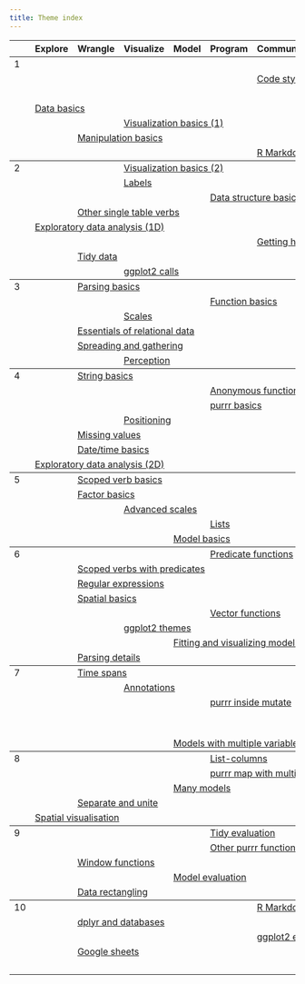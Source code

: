 ```yaml
---
title: Theme index
---
```


<table class="syllabus">
<colgroup>
  <col class="week" />
  <col class="theme" />
  <col class="theme" />
  <col class="theme" />
  <col class="theme" />
  <col class="theme" />
  <col class="theme" />
  <col class="theme" />
  <col class="theme" />
  <col class="theme" />
  <col class="theme" />
  <col class="theme" />
</colgroup>

<thead>
<tr>
  <th></th>
    <th>Explore</th>
    <th>Wrangle</th>
    <th>Visualize</th>
    <th>Model</th>
    <th>Program</th>
    <th>Communicate</th>
    <th>Workflow</th>
  <th></th>
  <th></th>
  <th></th>
  <th></th>
</tr>
</thead>
<tbody>
<tr>
<td id='week-1'>1</td>
  <td colspan="6"></td>
  <td colspan="5"><a class="workflow" href="setup.html">Setup</a></td>
</tr>
<tr>
<td></td>
  <td colspan="5"></td>
  <td colspan="5"><a class="communicate" href="code-style.html">Code style</a></td>
  <td colspan="1"></td>
</tr>
<tr>
<td></td>
  <td colspan="6"></td>
  <td colspan="5"><a class="workflow" href="documentation.html">Documentation</a></td>
</tr>
<tr>
<td></td>
  <td colspan="5"><a class="explore" href="data-basics.html">Data basics</a></td>
  <td colspan="6"></td>
</tr>
<tr>
<td></td>
  <td colspan="2"></td>
  <td colspan="5"><a class="visualize" href="vis-basics.html">Visualization basics (1)</a></td>
  <td colspan="4"></td>
</tr>
<tr>
<td></td>
  <td colspan="1"></td>
  <td colspan="5"><a class="wrangle" href="manip-basics.html">Manipulation basics</a></td>
  <td colspan="5"></td>
</tr>
<tr>
<td></td>
  <td colspan="5"></td>
  <td colspan="5"><a class="communicate" href="rmarkdown-basics.html">R Markdown basics</a></td>
  <td colspan="1"></td>
</tr>
</tbody>
<tbody>
<tr>
<td id='week-2'>2</td>
  <td colspan="2"></td>
  <td colspan="5"><a class="visualize" href="vis-basics-2.html">Visualization basics (2)</a></td>
  <td colspan="4"></td>
</tr>
<tr>
<td></td>
  <td colspan="2"></td>
  <td colspan="5"><a class="visualize" href="vis-labelling.html">Labels</a></td>
  <td colspan="4"></td>
</tr>
<tr>
<td></td>
  <td colspan="4"></td>
  <td colspan="5"><a class="program" href="data-structure-basics.html">Data structure basics</a></td>
  <td colspan="2"></td>
</tr>
<tr>
<td></td>
  <td colspan="1"></td>
  <td colspan="5"><a class="wrangle" href="manip-one-table.html">Other single table verbs</a></td>
  <td colspan="5"></td>
</tr>
<tr>
<td></td>
  <td colspan="5"><a class="explore" href="eda-1d.html">Exploratory data analysis (1D)</a></td>
  <td colspan="6"></td>
</tr>
<tr>
<td></td>
  <td colspan="5"></td>
  <td colspan="5"><a class="communicate" href="getting-help.html">Getting help</a></td>
  <td colspan="1"></td>
</tr>
<tr>
<td></td>
  <td colspan="1"></td>
  <td colspan="5"><a class="wrangle" href="tidy-data.html">Tidy data</a></td>
  <td colspan="5"></td>
</tr>
<tr>
<td></td>
  <td colspan="2"></td>
  <td colspan="5"><a class="visualize" href="vis-calls.html">ggplot2 calls</a></td>
  <td colspan="4"></td>
</tr>
</tbody>
<tbody>
<tr>
<td id='week-3'>3</td>
  <td colspan="1"></td>
  <td colspan="5"><a class="wrangle" href="parse-basics.html">Parsing basics</a></td>
  <td colspan="5"></td>
</tr>
<tr>
<td></td>
  <td colspan="4"></td>
  <td colspan="5"><a class="program" href="function-basics.html">Function basics</a></td>
  <td colspan="2"></td>
</tr>
<tr>
<td></td>
  <td colspan="2"></td>
  <td colspan="5"><a class="visualize" href="vis-scales.html">Scales</a></td>
  <td colspan="4"></td>
</tr>
<tr>
<td></td>
  <td colspan="1"></td>
  <td colspan="5"><a class="wrangle" href="relational-basics.html">Essentials of relational data</a></td>
  <td colspan="5"></td>
</tr>
<tr>
<td></td>
  <td colspan="1"></td>
  <td colspan="5"><a class="wrangle" href="spread-gather.html">Spreading and gathering</a></td>
  <td colspan="5"></td>
</tr>
<tr>
<td></td>
  <td colspan="2"></td>
  <td colspan="5"><a class="visualize" href="vis-perception.html">Perception</a></td>
  <td colspan="4"></td>
</tr>
</tbody>
<tbody>
<tr>
<td id='week-4'>4</td>
  <td colspan="1"></td>
  <td colspan="5"><a class="wrangle" href="string-basics.html">String basics</a></td>
  <td colspan="5"></td>
</tr>
<tr>
<td></td>
  <td colspan="4"></td>
  <td colspan="5"><a class="program" href="function-anonymous.html">Anonymous functions</a></td>
  <td colspan="2"></td>
</tr>
<tr>
<td></td>
  <td colspan="4"></td>
  <td colspan="5"><a class="program" href="purrr-basics.html">purrr basics</a></td>
  <td colspan="2"></td>
</tr>
<tr>
<td></td>
  <td colspan="2"></td>
  <td colspan="5"><a class="visualize" href="vis-position.html">Positioning</a></td>
  <td colspan="4"></td>
</tr>
<tr>
<td></td>
  <td colspan="1"></td>
  <td colspan="5"><a class="wrangle" href="missing-values.html">Missing values</a></td>
  <td colspan="5"></td>
</tr>
<tr>
<td></td>
  <td colspan="1"></td>
  <td colspan="5"><a class="wrangle" href="datetime-basics.html">Date/time basics</a></td>
  <td colspan="5"></td>
</tr>
<tr>
<td></td>
  <td colspan="5"><a class="explore" href="eda-2d.html">Exploratory data analysis (2D)</a></td>
  <td colspan="6"></td>
</tr>
</tbody>
<tbody>
<tr>
<td id='week-5'>5</td>
  <td colspan="1"></td>
  <td colspan="5"><a class="wrangle" href="manip-scoped.html">Scoped verb basics</a></td>
  <td colspan="5"></td>
</tr>
<tr>
<td></td>
  <td colspan="1"></td>
  <td colspan="5"><a class="wrangle" href="factor-basics.html">Factor basics</a></td>
  <td colspan="5"></td>
</tr>
<tr>
<td></td>
  <td colspan="2"></td>
  <td colspan="5"><a class="visualize" href="vis-scales-2.html">Advanced scales</a></td>
  <td colspan="4"></td>
</tr>
<tr>
<td></td>
  <td colspan="4"></td>
  <td colspan="5"><a class="program" href="lists.html">Lists</a></td>
  <td colspan="2"></td>
</tr>
<tr>
<td></td>
  <td colspan="3"></td>
  <td colspan="5"><a class="model" href="model-basics.html">Model basics</a></td>
  <td colspan="3"></td>
</tr>
</tbody>
<tbody>
<tr>
<td id='week-6'>6</td>
  <td colspan="4"></td>
  <td colspan="5"><a class="program" href="function-predicate.html">Predicate functions</a></td>
  <td colspan="2"></td>
</tr>
<tr>
<td></td>
  <td colspan="1"></td>
  <td colspan="5"><a class="wrangle" href="manip-scoped-2.html">Scoped verbs with predicates</a></td>
  <td colspan="5"></td>
</tr>
<tr>
<td></td>
  <td colspan="1"></td>
  <td colspan="5"><a class="wrangle" href="regexps.html">Regular expressions</a></td>
  <td colspan="5"></td>
</tr>
<tr>
<td></td>
  <td colspan="1"></td>
  <td colspan="5"><a class="wrangle" href="spatial-basics.html">Spatial basics</a></td>
  <td colspan="5"></td>
</tr>
<tr>
<td></td>
  <td colspan="4"></td>
  <td colspan="5"><a class="program" href="function-vector.html">Vector functions</a></td>
  <td colspan="2"></td>
</tr>
<tr>
<td></td>
  <td colspan="2"></td>
  <td colspan="5"><a class="visualize" href="vis-themes.html">ggplot2 themes</a></td>
  <td colspan="4"></td>
</tr>
<tr>
<td></td>
  <td colspan="3"></td>
  <td colspan="5"><a class="model" href="model-vis.html">Fitting and visualizing models</a></td>
  <td colspan="3"></td>
</tr>
<tr>
<td></td>
  <td colspan="1"></td>
  <td colspan="5"><a class="wrangle" href="parse-details.html">Parsing details</a></td>
  <td colspan="5"></td>
</tr>
</tbody>
<tbody>
<tr>
<td id='week-7'>7</td>
  <td colspan="1"></td>
  <td colspan="5"><a class="wrangle" href="timespans.html">Time spans</a></td>
  <td colspan="5"></td>
</tr>
<tr>
<td></td>
  <td colspan="2"></td>
  <td colspan="5"><a class="visualize" href="vis-annotation.html">Annotations</a></td>
  <td colspan="4"></td>
</tr>
<tr>
<td></td>
  <td colspan="4"></td>
  <td colspan="5"><a class="program" href="purrr-mutate.html">purrr inside mutate</a></td>
  <td colspan="2"></td>
</tr>
<tr>
<td></td>
  <td colspan="6"></td>
  <td colspan="5"><a class="workflow" href="workflow-rmarkdown.html">R Markdown workflow</a></td>
</tr>
<tr>
<td></td>
  <td colspan="3"></td>
  <td colspan="5"><a class="model" href="model-multivariate.html">Models with multiple variables</a></td>
  <td colspan="3"></td>
</tr>
</tbody>
<tbody>
<tr>
<td id='week-8'>8</td>
  <td colspan="4"></td>
  <td colspan="5"><a class="program" href="list-cols.html">List-columns</a></td>
  <td colspan="2"></td>
</tr>
<tr>
<td></td>
  <td colspan="4"></td>
  <td colspan="5"><a class="program" href="purrr-parallel.html">purrr map with multiple inputs</a></td>
  <td colspan="2"></td>
</tr>
<tr>
<td></td>
  <td colspan="3"></td>
  <td colspan="5"><a class="model" href="model-many.html">Many models</a></td>
  <td colspan="3"></td>
</tr>
<tr>
<td></td>
  <td colspan="1"></td>
  <td colspan="5"><a class="wrangle" href="separate-unite.html">Separate and unite</a></td>
  <td colspan="5"></td>
</tr>
<tr>
<td></td>
  <td colspan="5"><a class="explore" href="spatial-vis.html">Spatial visualisation</a></td>
  <td colspan="6"></td>
</tr>
</tbody>
<tbody>
<tr>
<td id='week-9'>9</td>
  <td colspan="4"></td>
  <td colspan="5"><a class="program" href="tidy-eval.html">Tidy evaluation</a></td>
  <td colspan="2"></td>
</tr>
<tr>
<td></td>
  <td colspan="4"></td>
  <td colspan="5"><a class="program" href="purrr-extras.html">Other purrr functions</a></td>
  <td colspan="2"></td>
</tr>
<tr>
<td></td>
  <td colspan="1"></td>
  <td colspan="5"><a class="wrangle" href="window-functions.html">Window functions</a></td>
  <td colspan="5"></td>
</tr>
<tr>
<td></td>
  <td colspan="3"></td>
  <td colspan="5"><a class="model" href="model-eval.html">Model evaluation</a></td>
  <td colspan="3"></td>
</tr>
<tr>
<td></td>
  <td colspan="1"></td>
  <td colspan="5"><a class="wrangle" href="rectangling.html">Data rectangling</a></td>
  <td colspan="5"></td>
</tr>
</tbody>
<tbody>
<tr>
<td id='week-10'>10</td>
  <td colspan="5"></td>
  <td colspan="5"><a class="communicate" href="rmarkdown-formats.html">R Markdown presentations</a></td>
  <td colspan="1"></td>
</tr>
<tr>
<td></td>
  <td colspan="1"></td>
  <td colspan="5"><a class="wrangle" href="dplyr-databases.html">dplyr and databases</a></td>
  <td colspan="5"></td>
</tr>
<tr>
<td></td>
  <td colspan="5"></td>
  <td colspan="5"><a class="communicate" href="ggplot2-exts.html">ggplot2 extensions</a></td>
  <td colspan="1"></td>
</tr>
<tr>
<td></td>
  <td colspan="1"></td>
  <td colspan="5"><a class="wrangle" href="googlesheets.html">Google sheets</a></td>
  <td colspan="5"></td>
</tr>
<tr>
<td></td>
  <td colspan="6"></td>
  <td colspan="5"><a class="workflow" href="learning-more.html">Learning more</a></td>
</tr>
</tbody>
</table>